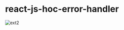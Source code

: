 # react-js-hoc-error-handler

![ext2](https://user-images.githubusercontent.com/37338158/70785293-5a479b00-1d9b-11ea-9eb8-7ed7f8a09ae3.jpeg)
